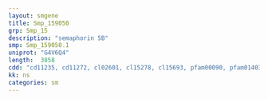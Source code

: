 ```yaml
---
layout: smgene
title: Smp_159050
grp: Smp_15
description: "semaphorin 5B"
smp: Smp_159050.1
uniprot: "G4V6Q4"
length:  3858
cdd: "cd11235, cd11272, cl02601, cl15278, cl15693, pfam00090, pfam01403, pfam01437, smart00209, smart00423, smart00630"
kk: ns
categories: sm
---
```

